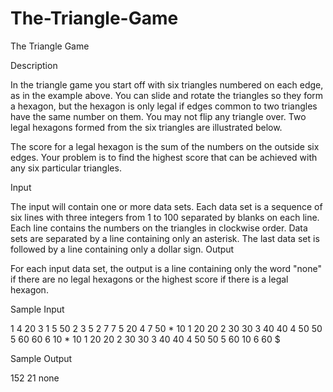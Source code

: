 # The-Triangle-Game

The Triangle Game

Description

In the triangle game you start off with six triangles numbered on each edge, as in the example above. You can slide and rotate the triangles so they form a hexagon, but the hexagon is only legal if edges common to two triangles have the same number on them. You may not flip any triangle over. Two legal hexagons formed from the six triangles are illustrated below. 


The score for a legal hexagon is the sum of the numbers on the outside six edges. Your problem is to find the highest score that can be achieved with any six particular triangles.

Input

The input will contain one or more data sets. Each data set is a sequence of six lines with three integers from 1 to 100 separated by blanks on each line. Each line contains the numbers on the triangles in clockwise order. Data sets are separated by a line containing only an asterisk. The last data set is followed by a line containing only a dollar sign.
Output

For each input data set, the output is a line containing only the word "none" if there are no legal hexagons or the highest score if there is a legal hexagon.

Sample Input

1 4 20
3 1 5
50 2 3
5 2 7
7 5 20
4 7 50
*
10 1 20
20 2 30
30 3 40
40 4 50
50 5 60
60 6 10
*
10 1 20
20 2 30
30 3 40
40 4 50
50 5 60
10 6 60
$

Sample Output

152
21
none
